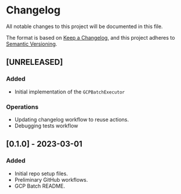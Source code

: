 # Changelog

All notable changes to this project will be documented in this file.

The format is based on [Keep a Changelog](https://keepachangelog.com/en/1.0.0/),
and this project adheres to [Semantic Versioning](https://semver.org/spec/v2.0.0.html).

## [UNRELEASED]

### Added

- Initial implementation of the `GCPBatchExecutor`

### Operations

- Updating changelog workflow to reuse actions.
- Debugging tests workflow

## [0.1.0] - 2023-03-01


### Added

- Initial repo setup files.
- Preliminary GitHub workflows.
- GCP Batch README.
